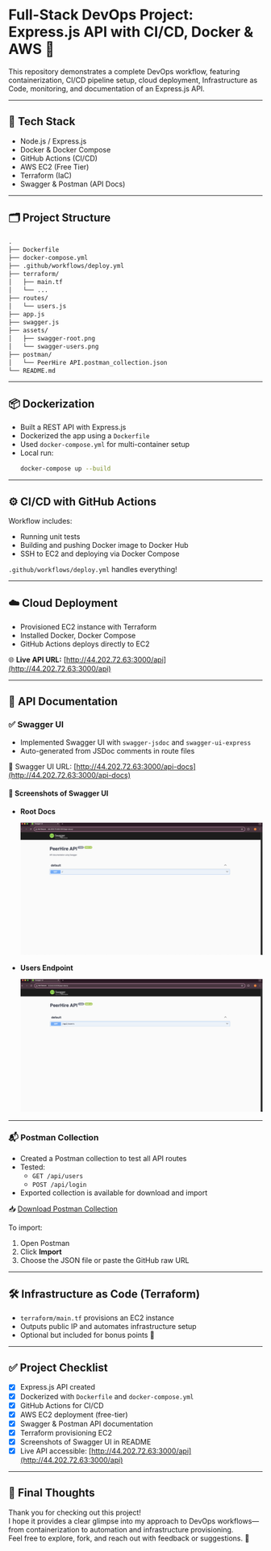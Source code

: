 
# Full-Stack DevOps Project: Express.js API with CI/CD, Docker & AWS 🚀

This repository demonstrates a complete DevOps workflow, featuring containerization, CI/CD pipeline setup, cloud deployment, Infrastructure as Code, monitoring, and documentation of an Express.js API.

---

## 🧰 Tech Stack

- Node.js / Express.js
- Docker & Docker Compose
- GitHub Actions (CI/CD)
- AWS EC2 (Free Tier)
- Terraform (IaC)
- Swagger & Postman (API Docs)

---

## 🗂️ Project Structure

```
.
├── Dockerfile
├── docker-compose.yml
├── .github/workflows/deploy.yml
├── terraform/
│   ├── main.tf
│   └── ...
├── routes/
│   └── users.js
├── app.js
├── swagger.js
├── assets/
│   ├── swagger-root.png
│   └── swagger-users.png
├── postman/
│   └── PeerHire API.postman_collection.json
└── README.md
```

---

## 📦 Dockerization

- Built a REST API with Express.js
- Dockerized the app using a `Dockerfile`
- Used `docker-compose.yml` for multi-container setup
- Local run:
  ```bash
  docker-compose up --build
  ```

---

## ⚙️ CI/CD with GitHub Actions

Workflow includes:
- Running unit tests
- Building and pushing Docker image to Docker Hub
- SSH to EC2 and deploying via Docker Compose

`.github/workflows/deploy.yml` handles everything!

---

## ☁️ Cloud Deployment

- Provisioned EC2 instance with Terraform
- Installed Docker, Docker Compose
- GitHub Actions deploys directly to EC2

🌐 **Live API URL:** [http://44.202.72.63:3000/api](http://44.202.72.63:3000/api)

---

## 🧾 API Documentation

### ✅ Swagger UI

- Implemented Swagger UI with `swagger-jsdoc` and `swagger-ui-express`
- Auto-generated from JSDoc comments in route files

📄 Swagger UI URL: [http://44.202.72.63:3000/api-docs](http://44.202.72.63:3000/api-docs)

#### 📸 Screenshots of Swagger UI

- **Root Docs**

  ![Swagger Root](./assets/swagger-root.png)

- **Users Endpoint**

  ![Swagger Users](./assets/swagger-users.png)

---

### 📬 Postman Collection

- Created a Postman collection to test all API routes
- Tested:
  - `GET /api/users`
  - `POST /api/login`
- Exported collection is available for download and import

📥 [Download Postman Collection](https://github.com/prem-pjena/express-api-devops/blob/main/postman/PeerHire%20API.postman_collection.json)

To import:
1. Open Postman
2. Click **Import**
3. Choose the JSON file or paste the GitHub raw URL

---

## 🛠️ Infrastructure as Code (Terraform)

- `terraform/main.tf` provisions an EC2 instance
- Outputs public IP and automates infrastructure setup
- Optional but included for bonus points 🎯

---

## ✅ Project Checklist

- [x] Express.js API created
- [x] Dockerized with `Dockerfile` and `docker-compose.yml`
- [x] GitHub Actions for CI/CD
- [x] AWS EC2 deployment (free-tier)
- [x] Swagger & Postman API documentation
- [x] Terraform provisioning EC2
- [x] Screenshots of Swagger UI in README
- [x] Live API accessible: [http://44.202.72.63:3000/api](http://44.202.72.63:3000/api)

---

## 🙌 Final Thoughts

Thank you for checking out this project!  
I hope it provides a clear glimpse into my approach to DevOps workflows—from containerization to automation and infrastructure provisioning.  
Feel free to explore, fork, and reach out with feedback or suggestions. 🚀
